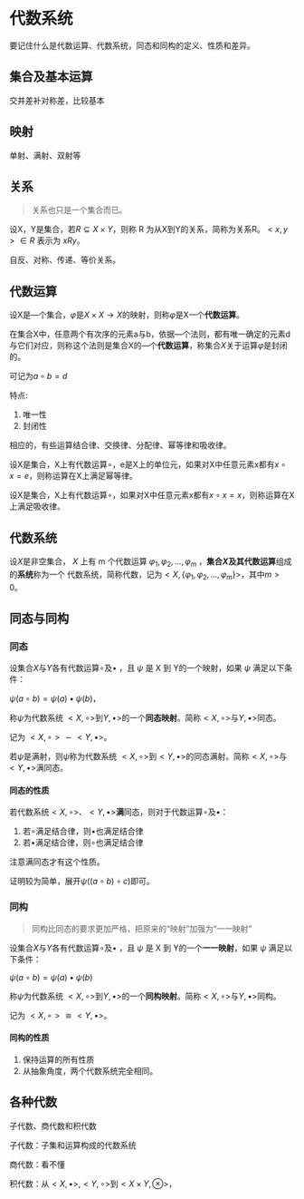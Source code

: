 # 代数系统

要记住什么是代数运算、代数系统，同态和同构的定义、性质和差异。

## 集合及基本运算

交并差补对称差，比较基本

## 映射

单射、满射、双射等

## 关系

> 关系也只是一个集合而已。

设X，Y是集合，若$R \subseteq X \times Y$，则称 R 为从X到Y的关系，简称为关系R。$<x, y> \in R$ 表示为 $xRy$。

自反、对称、传递、等价关系。

## 代数运算

设X是—个集合，$\varphi$是$X \times X \rightarrow X$的映射，则称$\varphi$是X一个**代数运算**。

在集合X中，任意两个有次序的元素a与b，依据—个法则，都有唯一确定的元素d与它们对应，则称这个法则是集合X的—个**代数运算**，称集合$X$关于运算$\varphi$是封闭的。

可记为$a∘b=d$

特点:

1. 唯一性
2. 封闭性

相应的，有些运算结合律、交换律、分配律、幂等律和吸收律。

设X是集合，X上有代数运算∘，e是X上的单位元，如果对X中任意元素x都有$x∘x=e$，则称运算在X上满足幂等律。

设X是集合，X上有代数运算∘，如果对X中任意元素x都有$x∘x=x$，则称运算在X上满足吸收律。

## 代数系统

设$X$是非空集合， $X$ 上有 m 个代数运算 $\varphi_1, \varphi_2 ,…, \varphi_m$ ，**集合$X$**及其**代数运算**组成的**系统**称为一个 代数系统，简称代数，记为$<X, \{\varphi_1, \varphi_2, ..., \varphi_m \}>$，其中$m>0$。

## 同态与同构

### 同态

设集合$X$与$Y$各有代数运算$\circ$及$\bullet$ ，且 $\psi$ 是 X 到 Y的一个映射，如果 $\psi$ 满足以下条件：

$\psi(a \circ b) = \psi(a) \bullet \psi(b)$，

称$\psi$为代数系统 $<X, \circ>$到$Y, \bullet>$的一个**同态映射**。简称$<X, \circ>$与$Y, \bullet>$同态。

记为 $<X, \circ> \sim <Y, \bullet>$。

若$\psi$是满射，则$\psi$称为代数系统 $<X, \circ>$到$<Y, \bullet>$的同态满射。简称$<X, \circ>$与$<Y, \bullet>$满同态。

#### 同态的性质

若代数系统$<X, \circ>$、$<Y, \bullet>$**满**同态，则对于代数运算$\circ$及$\bullet$：

1. 若$\circ$满足结合律，则$\bullet$也满足结合律
2. 若$\bullet$满足结合律，则$\circ$也满足结合律

注意满同态才有这个性质。

证明较为简单，展开$\psi((a \circ b) \circ c)$即可。

### 同构

> 同构比同态的要求更加严格，把原来的“映射”加强为“一一映射”

设集合$X$与$Y$各有代数运算$\circ$及$\bullet$ ，且 $\psi$ 是 X 到 Y的一个**一一映射**，如果 $\psi$ 满足以下条件：

$\psi(a \circ b) = \psi(a) \bullet \psi(b)$

称$\psi$为代数系统 $<X, \circ>$到$Y, \bullet>$的一个**同构映射**。简称$<X, \circ>$与$Y, \bullet>$同构。

记为 $<X, \circ> \cong <Y, \bullet>$。

#### 同构的性质

1. 保持运算的所有性质
2. 从抽象角度，两个代数系统完全相同。

## 各种代数

子代数、商代数和积代数

子代数：子集和运算构成的代数系统

商代数：看不懂

积代数：从$<X, \bullet>, <Y, \circ>$到$<X \times Y, \otimes>$，
